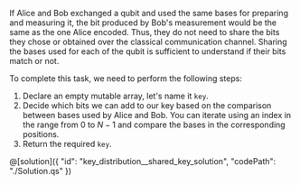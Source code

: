 If Alice and Bob exchanged a qubit and used the same bases for preparing and measuring it, the bit produced by Bob's measurement would be the same as the one Alice encoded. Thus, they do not need to share the bits they chose or obtained over the classical communication channel. Sharing the bases used for each of the qubit is sufficient to understand if their bits match or not.

To complete this task, we need to perform the following steps:

1. Declare an empty mutable array, let's name it `key`.
2. Decide which bits we can add to our key based on the comparison between bases used by Alice and Bob. You can iterate using an index in the range from $0$ to $N - 1$ and compare the bases in the corresponding positions.
3. Return the required `key`.

@[solution]({
    "id": "key_distribution__shared_key_solution",
    "codePath": "./Solution.qs"
})
